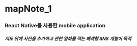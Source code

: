 # mapNote_1


### **React Native**를 사용한 mobile application



##### 지도 위에 사진을 추가하고 관련 일화를 적는 폐쇄형 SNS 개발이 목적
